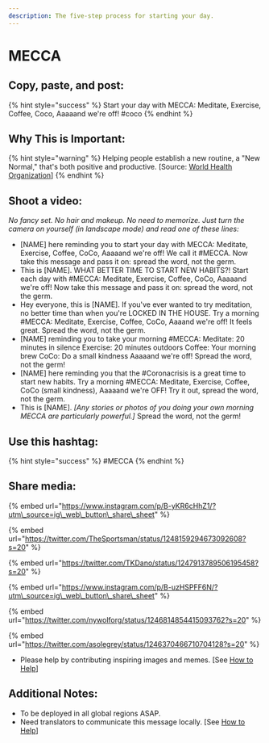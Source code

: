 ```yaml
---
description: The five-step process for starting your day.
---
```


# MECCA

## Copy, paste, and post:

{% hint style="success" %}
Start your day with MECCA: Meditate, Exercise, Coffee, Coco, Aaaaand we're off! \#coco
{% endhint %}

## Why This is Important:

{% hint style="warning" %}
Helping people establish a new routine, a "New Normal," that's both positive and productive. \[Source: [World Health Organization](https://www.who.int/publications-detail/outbreak-communication-best-practices-for-communicating-with-the-public-during-an-outbreak)\]
{% endhint %}

## Shoot a video:

_No fancy set. No hair and makeup. No need to memorize. Just turn the camera on yourself \(in landscape mode\) and read one of these lines:_

* \[NAME\] here reminding you to start your day with MECCA: Meditate, Exercise, Coffee, CoCo, Aaaaand we're off! We call it \#MECCA. Now take this message and pass it on: spread the word, not the germ. 
* This is \[NAME\]. WHAT BETTER TIME TO START NEW HABITS?! Start each day with \#MECCA: Meditate, Exercise, Coffee, CoCo, Aaaaand we're off! Now take this message and pass it on: spread the word, not the germ. 
* Hey everyone, this is \[NAME\]. If you've ever wanted to try meditation, no better time than when you're LOCKED IN THE HOUSE. Try a morning \#MECCA: Meditate, Exercise, Coffee, CoCo, Aaaand we're off! It feels great. Spread the word, not the germ. 
* \[NAME\] reminding you to take your morning \#MECCA: Meditate: 20 minutes in silence Exercise: 20 minutes outdoors Coffee: Your morning brew CoCo: Do a small kindness Aaaaand we're off! Spread the word, not the germ! 
* \[NAME\] here reminding you that the \#Coronacrisis is a great time to start new habits. Try a morning \#MECCA: Meditate, Exercise, Coffee, CoCo \(small kindness\), Aaaaand we're OFF! Try it out, spread the word, not the germ. 
* This is \[NAME\]. _\[Any stories or photos of you doing your own morning MECCA are particularly powerful.\]_ Spread the word, not the germ!

## Use this hashtag:

{% hint style="success" %}
\#MECCA
{% endhint %}

## Share media:

{% embed url="https://www.instagram.com/p/B-yKR6cHhZ1/?utm\_source=ig\_web\_button\_share\_sheet" %}

{% embed url="https://twitter.com/TheSportsman/status/1248159294673092608?s=20" %}

{% embed url="https://twitter.com/TKDano/status/1247913789506195458?s=20" %}

{% embed url="https://www.instagram.com/p/B-uzHSPFF6N/?utm\_source=ig\_web\_button\_share\_sheet" %}

{% embed url="https://twitter.com/nywolforg/status/1246814854415093762?s=20" %}

{% embed url="https://twitter.com/asolegrey/status/1246370466710704128?s=20" %}

* Please help by contributing inspiring images and memes. \[See [How to Help](../how-to-help.md)\]

## Additional Notes:

* To be deployed in all global regions ASAP.
* Need translators to communicate this message locally. \[See [How to Help](../how-to-help.md)\]

